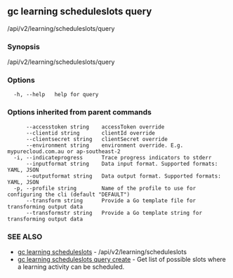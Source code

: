 ## gc learning scheduleslots query

/api/v2/learning/scheduleslots/query

### Synopsis

/api/v2/learning/scheduleslots/query

### Options

```
  -h, --help   help for query
```

### Options inherited from parent commands

```
      --accesstoken string    accessToken override
      --clientid string       clientId override
      --clientsecret string   clientSecret override
      --environment string    environment override. E.g. mypurecloud.com.au or ap-southeast-2
  -i, --indicateprogress      Trace progress indicators to stderr
      --inputformat string    Data input format. Supported formats: YAML, JSON
      --outputformat string   Data output format. Supported formats: YAML, JSON
  -p, --profile string        Name of the profile to use for configuring the cli (default "DEFAULT")
      --transform string      Provide a Go template file for transforming output data
      --transformstr string   Provide a Go template string for transforming output data
```

### SEE ALSO

* [gc learning scheduleslots](gc_learning_scheduleslots.html)	 - /api/v2/learning/scheduleslots
* [gc learning scheduleslots query create](gc_learning_scheduleslots_query_create.html)	 - Get list of possible slots where a learning activity can be scheduled.


